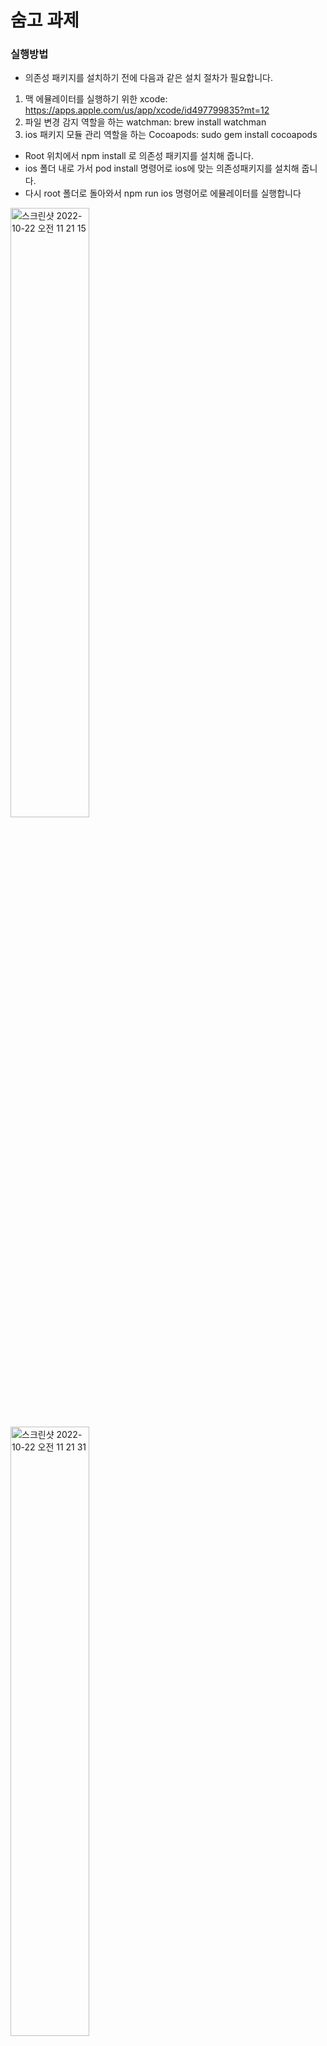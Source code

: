 # 숨고 과제

### 실행방법 

- 의존성 패키지를 설치하기 전에 다음과 같은 설치 절차가 필요합니다. 
1. 맥 에뮬레이터를 실행하기 위한 xcode: https://apps.apple.com/us/app/xcode/id497799835?mt=12
2. 파일 변경 감지 역할을 하는 watchman: brew install watchman
3. ios 패키지 모듈 관리 역할을 하는 Cocoapods: sudo gem install cocoapods

- Root 위치에서 npm install 로 의존성 패키지를 설치해 줍니다.
- ios 폴더 내로 가서 pod install 명령어로 ios에 맞는 의존성패키지를 설치해 줍니다.
- 다시 root 폴더로 돌아와서 npm run ios 명령어로 에뮬레이터를 실행합니다

<img width="50%" alt="스크린샷 2022-10-22 오전 11 21 15" src="https://user-images.githubusercontent.com/34852597/197314912-23bfb7f4-b4b5-44cb-a9a9-c341ed2a9d8f.png">
<img width="50%" alt="스크린샷 2022-10-22 오전 11 21 31" src="https://user-images.githubusercontent.com/34852597/197314927-06f9dc95-4bb4-4b9d-a156-cda26fe79e28.png">
